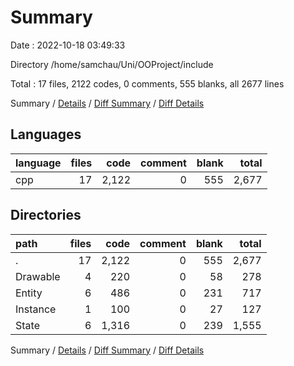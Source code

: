 # Summary

Date : 2022-10-18 03:49:33

Directory /home/samchau/Uni/OOProject/include

Total : 17 files,  2122 codes, 0 comments, 555 blanks, all 2677 lines

Summary / [Details](details.md) / [Diff Summary](diff.md) / [Diff Details](diff-details.md)

## Languages
| language | files | code | comment | blank | total |
| :--- | ---: | ---: | ---: | ---: | ---: |
| cpp | 17 | 2,122 | 0 | 555 | 2,677 |

## Directories
| path | files | code | comment | blank | total |
| :--- | ---: | ---: | ---: | ---: | ---: |
| . | 17 | 2,122 | 0 | 555 | 2,677 |
| Drawable | 4 | 220 | 0 | 58 | 278 |
| Entity | 6 | 486 | 0 | 231 | 717 |
| Instance | 1 | 100 | 0 | 27 | 127 |
| State | 6 | 1,316 | 0 | 239 | 1,555 |

Summary / [Details](details.md) / [Diff Summary](diff.md) / [Diff Details](diff-details.md)